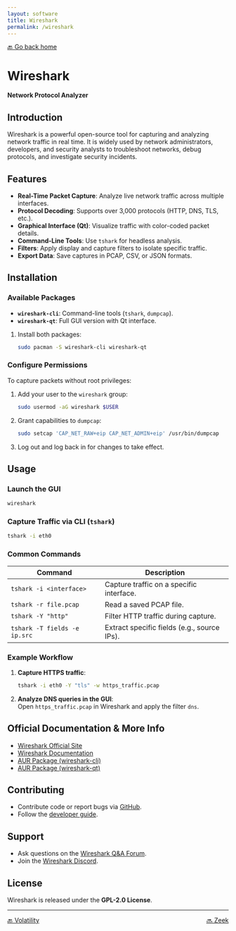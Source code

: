 ```yaml
---
layout: software
title: Wireshark
permalink: /wireshark
---
```


[🔙 Go back home](/owlArchRepo/)

# Wireshark  
**Network Protocol Analyzer**

## Introduction  
Wireshark is a powerful open-source tool for capturing and analyzing network traffic in real time. It is widely used by network administrators, developers, and security analysts to troubleshoot networks, debug protocols, and investigate security incidents.

## Features  
- **Real-Time Packet Capture**: Analyze live network traffic across multiple interfaces.  
- **Protocol Decoding**: Supports over 3,000 protocols (HTTP, DNS, TLS, etc.).  
- **Graphical Interface (Qt)**: Visualize traffic with color-coded packet details.  
- **Command-Line Tools**: Use `tshark` for headless analysis.  
- **Filters**: Apply display and capture filters to isolate specific traffic.  
- **Export Data**: Save captures in PCAP, CSV, or JSON formats.  

## Installation  

### Available Packages  
- **`wireshark-cli`**: Command-line tools (`tshark`, `dumpcap`).  
- **`wireshark-qt`**: Full GUI version with Qt interface.  

1. Install both packages:  
   ```sh  
   sudo pacman -S wireshark-cli wireshark-qt  
   ```  

### Configure Permissions  
To capture packets without root privileges:  
1. Add your user to the `wireshark` group:  
   ```sh  
   sudo usermod -aG wireshark $USER  
   ```  
2. Grant capabilities to `dumpcap`:  
   ```sh  
   sudo setcap 'CAP_NET_RAW+eip CAP_NET_ADMIN+eip' /usr/bin/dumpcap  
   ```  
3. Log out and log back in for changes to take effect.  

## Usage  

### Launch the GUI  
```sh  
wireshark  
```  

### Capture Traffic via CLI (`tshark`)  
```sh  
tshark -i eth0  
```  

### Common Commands  
| Command                          | Description                                  |
|----------------------------------|----------------------------------------------|
| `tshark -i <interface>`          | Capture traffic on a specific interface.    |
| `tshark -r file.pcap`            | Read a saved PCAP file.                      |
| `tshark -Y "http"`               | Filter HTTP traffic during capture.         |
| `tshark -T fields -e ip.src`     | Extract specific fields (e.g., source IPs).  |

### Example Workflow  
1. **Capture HTTPS traffic**:  
   ```sh  
   tshark -i eth0 -Y "tls" -w https_traffic.pcap  
   ```  
2. **Analyze DNS queries in the GUI**:  
   Open `https_traffic.pcap` in Wireshark and apply the filter `dns`.  

## Official Documentation & More Info  
- [Wireshark Official Site](https://www.wireshark.org/)  
- [Wireshark Documentation](https://www.wireshark.org/docs/)  
- [AUR Package (wireshark-cli)](https://aur.archlinux.org/packages/wireshark-cli/)  
- [AUR Package (wireshark-qt)](https://aur.archlinux.org/packages/wireshark-qt/)  

## Contributing  
- Contribute code or report bugs via [GitHub](https://github.com/wireshark/wireshark).  
- Follow the [developer guide](https://www.wireshark.org/docs/wsdg_html_chunked/).  

## Support  
- Ask questions on the [Wireshark Q&A Forum](https://ask.wireshark.org/).  
- Join the [Wireshark Discord](https://discord.gg/wireshark).  

## License  
Wireshark is released under the **GPL-2.0 License**.  

---

<div style="display: flex; justify-content: space-between;">
  <a href="volatility">🔙 Volatility</a>
  <a href="zeek">🔜 Zeek</a>
</div>